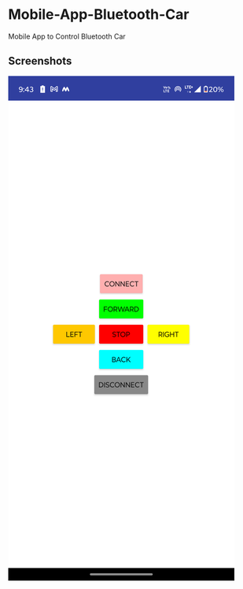 # Mobile-App-Bluetooth-Car
Mobile App to Control Bluetooth Car

## Screenshots

![App Screenshot](images/Screenshot_20241222-214327.png)

